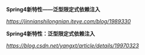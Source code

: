 **Spring4新特性——泛型限定式依赖注入**

*https://jinnianshilongnian.iteye.com/blog/1989330*



**Spring4新特性：泛型限定式依赖注入**

*https://blog.csdn.net/yangxt/article/details/19970323*

